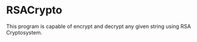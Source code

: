 # RSACrypto
This program is capable of encrypt and decrypt any given string using RSA Cryptosystem.
